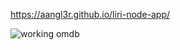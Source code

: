 https://aangl3r.github.io/liri-node-app/

![working omdb](/assets/images/working-working-omdb-multi-word-input.JPG)


